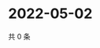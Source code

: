 # 2022-05-02

共 0 条

<!-- BEGIN WEIBO -->
<!-- 最后更新时间 Mon May 02 2022 23:22:41 GMT+0800 (China Standard Time) -->

<!-- END WEIBO -->
